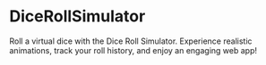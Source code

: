 # DiceRollSimulator
Roll a virtual dice with the Dice Roll Simulator. Experience realistic animations, track your roll history, and enjoy an engaging web app!
